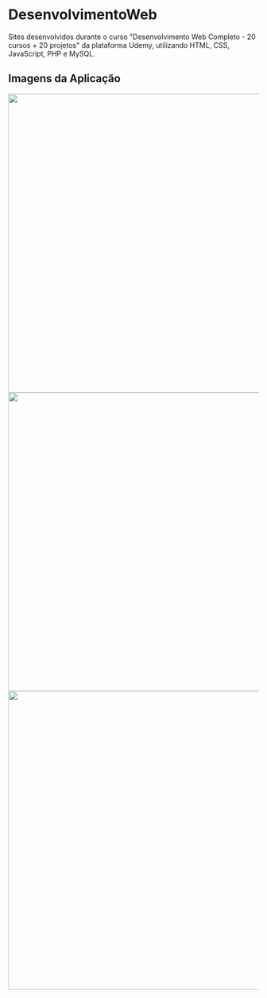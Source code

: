 # DesenvolvimentoWeb

Sites desenvolvidos durante o curso "Desenvolvimento Web Completo - 20 cursos + 20 projetos" da plataforma Udemy, utilizando HTML, CSS, JavaScript, PHP e MySQL.

## Imagens da Aplicação

<p align="middle">
  <img src="https://user-images.githubusercontent.com/38816154/223028854-380233d5-dcc9-4020-8875-79a22311df86.png" width="600">
  <img src="https://user-images.githubusercontent.com/38816154/223028858-7771e9f8-e256-4ae8-b12a-c18e377f2513.png" width="600">
  <img src="https://user-images.githubusercontent.com/38816154/223028859-80290f09-891a-4ff8-93b9-6832eb3aa68d.png" width="600">
</p>
